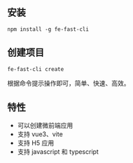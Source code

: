 ## 安装

```
npm install -g fe-fast-cli
```

## 创建项目

```
fe-fast-cli create
```

根据命令提示操作即可，简单、快速、高效。

## 特性

- 可以创建微前端应用
- 支持 vue3、vite
- 支持 H5 应用
- 支持 javascript 和 typescript
